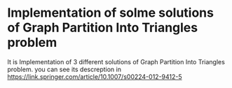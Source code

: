 # Implementation of solme solutions of Graph Partition Into Triangles problem  
It is  Implementation of 3 different solutions of Graph Partition Into Triangles problem.
you can see its descreption in https://link.springer.com/article/10.1007/s00224-012-9412-5 

